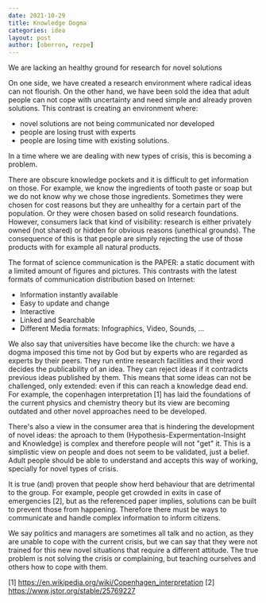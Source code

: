 ```yaml
---
date: 2021-10-29
title: Knowledge Dogma
categories: idea
layout: post
author: [oberron, rezpe]
--- 
```


We are lacking an healthy ground for research for novel solutions

On one side, we have created a research environment where radical ideas can not flourish. On the other hand, we have been sold the idea that adult people can not cope with uncertainty and need simple and already proven solutions. This contrast is creating an environment where:
- novel solutions are not being communicated nor developed
- people are losing trust with experts
- people are losing time with existing solutions. 

In a time where we are dealing with new types of crisis, this is becoming a problem. 

There are obscure knowledge pockets and it is difficult to get information on those. For example, we know the ingredients of tooth paste or soap but we do not know why we chose those ingredients. Sometimes they were chosen for cost reasons but they are unhealthy for a certain part of the population. Or they were chosen based on solid research foundations. However, consumers lack that kind of visibility: research is either privately owned (not shared) or hidden for obvious reasons (unethical grounds).
The consequence of this is that people are simply rejecting the use of those products with for example all natural products. 

The format of science communication is the PAPER: a static document with a limited amount of figures and pictures. This contrasts with the latest formats of communication distribution based on Internet:
- Information instantly available
- Easy to update and change
- Interactive
- Linked and Searchable
- Different Media formats: Infographics, Video, Sounds, ...

We also say that universities have become like the church: we have a dogma imposed this time not by God but by experts who are regarded as experts by their peers. They run entire research facilities and their word decides the publicability of an idea. They can reject ideas if it contradicts previous ideas published by them. This means that some ideas can not be challenged, only extended: even if this can reach a knowledge dead end. For example, the copenhagen interpretation [1] has laid the foundations of the current physics and chemistry theory but its view are becoming outdated and other novel approaches need to be developed.

There's also a view in the consumer area that is hindering the development of novel ideas: the aproach to them (Hypothesis-Expermentation-Insight and Knowledge) is complex and therefore people will not "get" it. This is a simplistic view on people and does not seem to be validated, just a belief. Adult people should be able to understand and accepts this way of working, specially for novel types of crisis.

It is true (and) proven that people show herd behaviour that are detrimental to the group. For example, people get crowded in exits in case of emergencies [2], but as the referenced paper implies, solutions can be built to prevent those from happening. Therefore there must be ways to communicate and handle complex information to inform citizens.

We say politics and managers are sometimes all talk and no action, as they are unable to cope with the current crisis, but we can say that they were not trained for this new novel situations that require a different attitude. The true problem is not solving the crisis or complaining, but teaching ourselves and others how to cope with them. 


[1] https://en.wikipedia.org/wiki/Copenhagen_interpretation
[2] https://www.jstor.org/stable/25769227